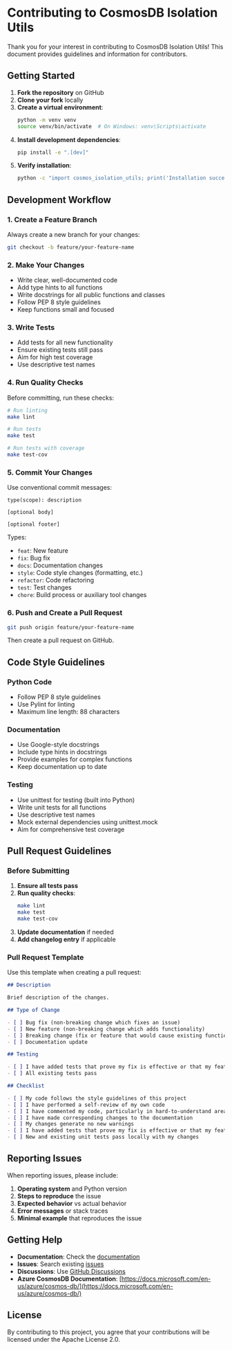 # Contributing to CosmosDB Isolation Utils

Thank you for your interest in contributing to CosmosDB Isolation Utils! This document provides guidelines and information for contributors.

## Getting Started

1. **Fork the repository** on GitHub
2. **Clone your fork** locally
3. **Create a virtual environment**:
   ```bash
   python -m venv venv
   source venv/bin/activate  # On Windows: venv\Scripts\activate
   ```
4. **Install development dependencies**:
   ```bash
   pip install -e ".[dev]"
   ```
5. **Verify installation**:
   ```bash
   python -c "import cosmos_isolation_utils; print('Installation successful!')"
   ```

## Development Workflow

### 1. Create a Feature Branch

Always create a new branch for your changes:

```bash
git checkout -b feature/your-feature-name
```

### 2. Make Your Changes

- Write clear, well-documented code
- Add type hints to all functions
- Write docstrings for all public functions and classes
- Follow PEP 8 style guidelines
- Keep functions small and focused

### 3. Write Tests

- Add tests for all new functionality
- Ensure existing tests still pass
- Aim for high test coverage
- Use descriptive test names

### 4. Run Quality Checks

Before committing, run these checks:

```bash
# Run linting
make lint

# Run tests
make test

# Run tests with coverage
make test-cov
```

### 5. Commit Your Changes

Use conventional commit messages:

```
type(scope): description

[optional body]

[optional footer]
```

Types:
- `feat`: New feature
- `fix`: Bug fix
- `docs`: Documentation changes
- `style`: Code style changes (formatting, etc.)
- `refactor`: Code refactoring
- `test`: Test changes
- `chore`: Build process or auxiliary tool changes

### 6. Push and Create a Pull Request

```bash
git push origin feature/your-feature-name
```

Then create a pull request on GitHub.

## Code Style Guidelines

### Python Code

- Follow PEP 8 style guidelines
- Use Pylint for linting
- Maximum line length: 88 characters

### Documentation

- Use Google-style docstrings
- Include type hints in docstrings
- Provide examples for complex functions
- Keep documentation up to date

### Testing

- Use unittest for testing (built into Python)
- Write unit tests for all functions
- Use descriptive test names
- Mock external dependencies using unittest.mock
- Aim for comprehensive test coverage

## Pull Request Guidelines

### Before Submitting

1. **Ensure all tests pass**
2. **Run quality checks**:
   ```bash
   make lint
   make test
   make test-cov
   ```
3. **Update documentation** if needed
4. **Add changelog entry** if applicable

### Pull Request Template

Use this template when creating a pull request:

```markdown
## Description

Brief description of the changes.

## Type of Change

- [ ] Bug fix (non-breaking change which fixes an issue)
- [ ] New feature (non-breaking change which adds functionality)
- [ ] Breaking change (fix or feature that would cause existing functionality to not work as expected)
- [ ] Documentation update

## Testing

- [ ] I have added tests that prove my fix is effective or that my feature works
- [ ] All existing tests pass

## Checklist

- [ ] My code follows the style guidelines of this project
- [ ] I have performed a self-review of my own code
- [ ] I have commented my code, particularly in hard-to-understand areas
- [ ] I have made corresponding changes to the documentation
- [ ] My changes generate no new warnings
- [ ] I have added tests that prove my fix is effective or that my feature works
- [ ] New and existing unit tests pass locally with my changes
```

## Reporting Issues

When reporting issues, please include:

1. **Operating system** and Python version
2. **Steps to reproduce** the issue
3. **Expected behavior** vs actual behavior
4. **Error messages** or stack traces
5. **Minimal example** that reproduces the issue

## Getting Help

- **Documentation**: Check the [documentation](https://cosmos-isolation-utils.readthedocs.io/)
- **Issues**: Search existing [issues](https://github.com/starforge-universe/cosmos-isolation-utils/issues)
- **Discussions**: Use [GitHub Discussions](https://github.com/starforge-universe/cosmos-isolation-utils/discussions)
- **Azure CosmosDB Documentation**: [https://docs.microsoft.com/en-us/azure/cosmos-db/](https://docs.microsoft.com/en-us/azure/cosmos-db/)

## License

By contributing to this project, you agree that your contributions will be licensed under the Apache License 2.0.
